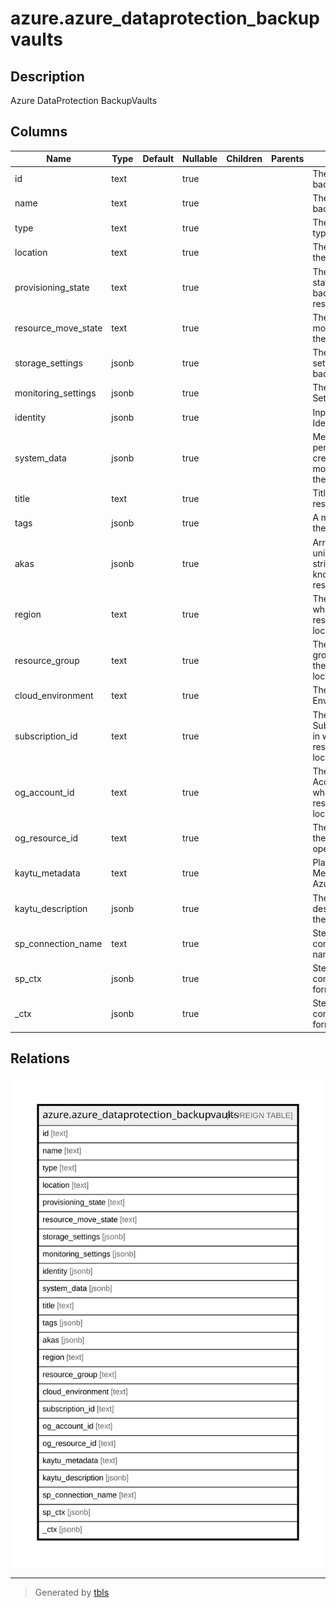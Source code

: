 # azure.azure_dataprotection_backupvaults

## Description

Azure DataProtection BackupVaults

## Columns

| Name | Type | Default | Nullable | Children | Parents | Comment |
| ---- | ---- | ------- | -------- | -------- | ------- | ------- |
| id | text |  | true |  |  | The id of the backupvaults. |
| name | text |  | true |  |  | The name of the backupvaults. |
| type | text |  | true |  |  | The resource type. |
| location | text |  | true |  |  | The location of the backup vault. |
| provisioning_state | text |  | true |  |  | The provisioning state of the backup vault resource. |
| resource_move_state | text |  | true |  |  | The resource move state for the backup vault. |
| storage_settings | jsonb |  | true |  |  | The storage settings of the backup vault. |
| monitoring_settings | jsonb |  | true |  |  | The Monitoring Settings. |
| identity | jsonb |  | true |  |  | Input Managed Identity Details. |
| system_data | jsonb |  | true |  |  | Metadata pertaining to creation and last modification of the resource. |
| title | text |  | true |  |  | Title of the resource. |
| tags | jsonb |  | true |  |  | A map of tags for the resource. |
| akas | jsonb |  | true |  |  | Array of globally unique identifier strings (also known as) for the resource. |
| region | text |  | true |  |  | The Azure region where the resource is located. |
| resource_group | text |  | true |  |  | The resource group in which the resource is located. |
| cloud_environment | text |  | true |  |  | The Azure Cloud Environment. |
| subscription_id | text |  | true |  |  | The Azure Subscription ID in which the resource is located. |
| og_account_id | text |  | true |  |  | The Platform Account ID in which the resource is located. |
| og_resource_id | text |  | true |  |  | The unique ID of the resource in opengovernance. |
| kaytu_metadata | text |  | true |  |  | Platform Metadata of the Azure resource. |
| kaytu_description | jsonb |  | true |  |  | The full model description of the resource |
| sp_connection_name | text |  | true |  |  | Steampipe connection name. |
| sp_ctx | jsonb |  | true |  |  | Steampipe context in JSON form. |
| _ctx | jsonb |  | true |  |  | Steampipe context in JSON form. |

## Relations

![er](azure.azure_dataprotection_backupvaults.svg)

---

> Generated by [tbls](https://github.com/k1LoW/tbls)
